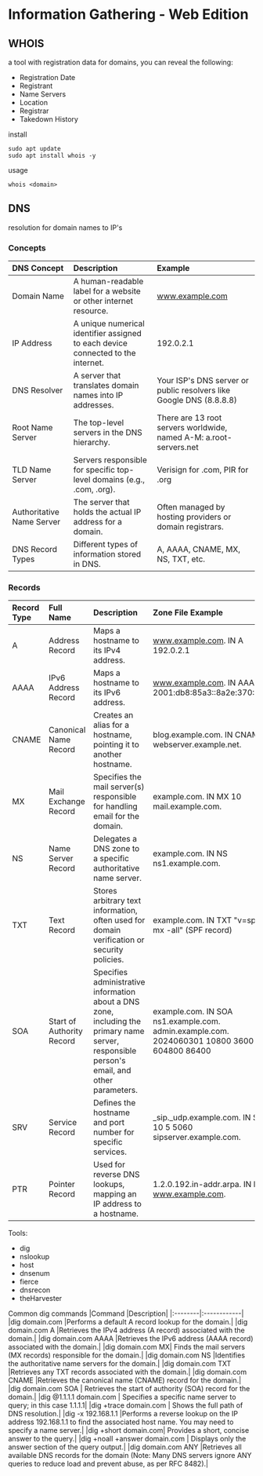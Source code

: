 # Information Gathering - Web Edition

## WHOIS

a tool with registration data for domains, you can reveal the following:

- Registration Date
- Registrant
- Name Servers
- Location
- Registrar
- Takedown History

install
```
sudo apt update
sudo apt install whois -y
```

usage
```
whois <domain>
```

## DNS

resolution for domain names to IP's

### Concepts
|DNS Concept |	Description |	Example|
|:--------|:------------|:--------|
|Domain Name 	|A human-readable label for a website or other internet resource. 	|www.example.com|
|IP Address 	|A unique numerical identifier assigned to each device connected to the internet. 	|192.0.2.1|
|DNS Resolver 	|A server that translates domain names into IP addresses. 	|Your ISP's DNS server or public resolvers like Google DNS (8.8.8.8)|
|Root Name Server 	|The top-level servers in the DNS hierarchy. 	|There are 13 root servers worldwide, named A-M: a.root-servers.net|
|TLD Name Server |	Servers responsible for specific top-level domains (e.g., .com, .org).| 	Verisign for .com, PIR for .org|
|Authoritative Name Server| 	The server that holds the actual IP address for a domain. 	|Often managed by hosting providers or domain registrars.|
|DNS Record Types 	|Different types of information stored in DNS. |	A, AAAA, CNAME, MX, NS, TXT, etc.

### Records
|Record Type 	|Full Name 	|Description 	|Zone File Example|
|:--------|:------------|:--------|:--------|
|A |	Address Record |	Maps a hostname to its IPv4 address. |	www.example.com. IN A 192.0.2.1|
|AAAA 	|IPv6 Address Record 	|Maps a hostname to its IPv6 address. 	|www.example.com. IN AAAA 2001:db8:85a3::8a2e:370:7334|
|CNAME |	Canonical Name Record 	|Creates an alias for a hostname, pointing it to another hostname. 	|blog.example.com. IN CNAME webserver.example.net.|
|MX 	|Mail Exchange Record| 	Specifies the mail server(s) responsible for handling email for the domain. 	|example.com. IN MX 10 mail.example.com.|
|NS 	|Name Server Record 	|Delegates a DNS zone to a specific authoritative name server. |	example.com. IN NS ns1.example.com.|
|TXT 	|Text Record 	|Stores arbitrary text information, often used for domain verification or security policies. 	|example.com. IN TXT "v=spf1 mx -all" (SPF record)|
|SOA 	|Start of Authority Record 	|Specifies administrative information about a DNS zone, including the primary name server, responsible person's email, and other parameters. 	|example.com. IN SOA ns1.example.com. admin.example.com. 2024060301 10800 3600 604800 86400|
|SRV 	|Service Record 	|Defines the hostname and port number for specific services. 	|_sip._udp.example.com. IN SRV 10 5 5060 sipserver.example.com.|
|PTR 	|Pointer Record 	|Used for reverse DNS lookups, mapping an IP address to a hostname. 	|1.2.0.192.in-addr.arpa. IN PTR www.example.com.|


Tools:
- dig
- nslookup
- host
- dnsenum
- fierce
- dnsrecon
- theHarvester

Common dig commands
|Command 	|Description|
|:--------|:------------|
|dig domain.com 	|Performs a default A record lookup for the domain.|
|dig domain.com A 	|Retrieves the IPv4 address (A record) associated with the domain.|
|dig domain.com AAAA 	|Retrieves the IPv6 address (AAAA record) associated with the domain.|
|dig domain.com MX| 	Finds the mail servers (MX records) responsible for the domain.|
|dig domain.com NS 	|Identifies the authoritative name servers for the domain.|
|dig domain.com TXT 	|Retrieves any TXT records associated with the domain.|
|dig domain.com CNAME 	|Retrieves the canonical name (CNAME) record for the domain.|
|dig domain.com SOA |	Retrieves the start of authority (SOA) record for the domain.|
|dig @1.1.1.1 domain.com |	Specifies a specific name server to query; in this case 1.1.1.1|
|dig +trace domain.com |	Shows the full path of DNS resolution.|
|dig -x 192.168.1.1 	|Performs a reverse lookup on the IP address 192.168.1.1 to find the associated host name. You may need to specify a name server.|
|dig +short domain.com| 	Provides a short, concise answer to the query.|
|dig +noall +answer domain.com |	Displays only the answer section of the query output.|
|dig domain.com ANY 	|Retrieves all available DNS records for the domain (Note: Many DNS servers ignore ANY queries to reduce load and prevent abuse, as per RFC 8482).|
